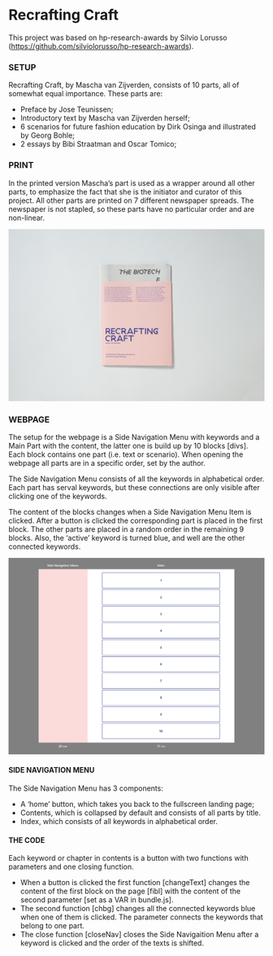 # Recrafting Craft

This project was based on hp-research-awards by Silvio Lorusso (https://github.com/silviolorusso/hp-research-awards).

### SETUP
Recrafting Craft, by Mascha van Zijverden, consists of 10 parts, all of somewhat equal importance. These parts are:
- Preface by Jose Teunissen;
- Introductory text by Mascha van Zijverden herself;
- 6 scenarios for future fashion education by Dirk Osinga and illustrated by Georg Bohle;
- 2 essays by Bibi Straatman and Oscar Tomico;

### PRINT
In the printed version Mascha’s part is used as a wrapper around all other parts, to emphasize the fact that she is the initiator and curator of this project. All other parts are printed on 7 different newspaper spreads. The newspaper is not stapled, so these parts have no particular order and are non-linear. 

![Recrafting Craft](assets/recrafting_craft.png)

### WEBPAGE
The setup for the webpage is a Side Navigation Menu with keywords and a Main Part with the content, the latter one is build up by 10 blocks [divs]. Each block contains one part (i.e. text or scenario). When opening the webpage all parts are in a specific order, set by the author. 

The Side Navigation Menu consists of all the keywords in alphabetical order. Each part has serval keywords, but these connections are only visible after clicking one of the keywords.

The content of the blocks changes when a Side Navigation Menu Item is clicked. After a button is clicked the corresponding part is placed in the first block. The other parts are placed in a random order in the remaining 9 blocks. Also, the ‘active’ keyword is turned blue, and well are the other connected keywords.

![Set up webpage](assets/1.png)

#### SIDE NAVIGATION MENU
The Side Navigation Menu has 3 components: 
- A ‘home’ button, which takes you back to the fullscreen landing page;
- Contents, which is collapsed by default and consists of all parts by title.
- Index, which consists of all keywords in alphabetical order.

#### THE CODE
Each keyword or chapter in contents is a button with two functions with parameters and one closing function. 
- When a button is clicked the first function [changeText] changes the content of the first block on the page [fibl] with the content of the second parameter [set as a VAR in bundle.js]. 
- The second function [chbg] changes all the connected keywords blue when one of them is clicked. The parameter connects the keywords that belong to one part.
- The close function [closeNav] closes the Side Navigaition Menu after a keyword is clicked and the order of the texts is shifted.

